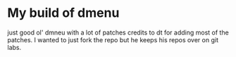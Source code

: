 # My build of dmenu
just good ol' dmneu with a lot of patches 
credits to dt for adding most of the patches. I wanted to just fork the repo but he keeps his repos over on git labs.
